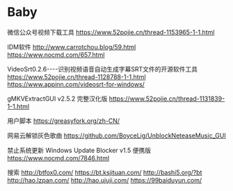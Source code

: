 # Baby

微信公众号视频下载工具  https://www.52pojie.cn/thread-1153965-1-1.html

IDM软件
http://www.carrotchou.blog/59.html
https://www.nocmd.com/657.html

VideoSrt0.2.6----识别视频语音自动生成字幕SRT文件的开源软件工具
https://www.52pojie.cn/thread-1128788-1-1.html
https://www.appinn.com/videosrt-for-windows/

gMKVExtractGUI v2.5.2 完整汉化版
https://www.52pojie.cn/thread-1131839-1-1.html

用户脚本
https://greasyfork.org/zh-CN/

网易云解锁灰色歌曲
https://github.com/BoyceLig/UnblockNeteaseMusic_GUI 

禁止系统更新 Windows Update Blocker v1.5 便携版 
https://www.nocmd.com/7846.html

搜索
http://btfox0.com/
https://bt.ksjituan.com/
http://bashi5.org/?bt
http://hao.lzpan.com/
http://hao.ujuji.com/
https://99baiduyun.com/

